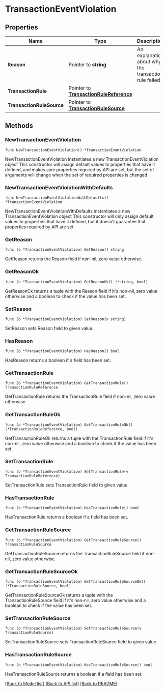# TransactionEventViolation

## Properties

Name | Type | Description | Notes
------------ | ------------- | ------------- | -------------
**Reason** | Pointer to **string** | An explanation about why the transaction rule failed. | [optional] 
**TransactionRule** | Pointer to [**TransactionRuleReference**](TransactionRuleReference.md) |  | [optional] 
**TransactionRuleSource** | Pointer to [**TransactionRuleSource**](TransactionRuleSource.md) |  | [optional] 

## Methods

### NewTransactionEventViolation

`func NewTransactionEventViolation() *TransactionEventViolation`

NewTransactionEventViolation instantiates a new TransactionEventViolation object
This constructor will assign default values to properties that have it defined,
and makes sure properties required by API are set, but the set of arguments
will change when the set of required properties is changed

### NewTransactionEventViolationWithDefaults

`func NewTransactionEventViolationWithDefaults() *TransactionEventViolation`

NewTransactionEventViolationWithDefaults instantiates a new TransactionEventViolation object
This constructor will only assign default values to properties that have it defined,
but it doesn't guarantee that properties required by API are set

### GetReason

`func (o *TransactionEventViolation) GetReason() string`

GetReason returns the Reason field if non-nil, zero value otherwise.

### GetReasonOk

`func (o *TransactionEventViolation) GetReasonOk() (*string, bool)`

GetReasonOk returns a tuple with the Reason field if it's non-nil, zero value otherwise
and a boolean to check if the value has been set.

### SetReason

`func (o *TransactionEventViolation) SetReason(v string)`

SetReason sets Reason field to given value.

### HasReason

`func (o *TransactionEventViolation) HasReason() bool`

HasReason returns a boolean if a field has been set.

### GetTransactionRule

`func (o *TransactionEventViolation) GetTransactionRule() TransactionRuleReference`

GetTransactionRule returns the TransactionRule field if non-nil, zero value otherwise.

### GetTransactionRuleOk

`func (o *TransactionEventViolation) GetTransactionRuleOk() (*TransactionRuleReference, bool)`

GetTransactionRuleOk returns a tuple with the TransactionRule field if it's non-nil, zero value otherwise
and a boolean to check if the value has been set.

### SetTransactionRule

`func (o *TransactionEventViolation) SetTransactionRule(v TransactionRuleReference)`

SetTransactionRule sets TransactionRule field to given value.

### HasTransactionRule

`func (o *TransactionEventViolation) HasTransactionRule() bool`

HasTransactionRule returns a boolean if a field has been set.

### GetTransactionRuleSource

`func (o *TransactionEventViolation) GetTransactionRuleSource() TransactionRuleSource`

GetTransactionRuleSource returns the TransactionRuleSource field if non-nil, zero value otherwise.

### GetTransactionRuleSourceOk

`func (o *TransactionEventViolation) GetTransactionRuleSourceOk() (*TransactionRuleSource, bool)`

GetTransactionRuleSourceOk returns a tuple with the TransactionRuleSource field if it's non-nil, zero value otherwise
and a boolean to check if the value has been set.

### SetTransactionRuleSource

`func (o *TransactionEventViolation) SetTransactionRuleSource(v TransactionRuleSource)`

SetTransactionRuleSource sets TransactionRuleSource field to given value.

### HasTransactionRuleSource

`func (o *TransactionEventViolation) HasTransactionRuleSource() bool`

HasTransactionRuleSource returns a boolean if a field has been set.


[[Back to Model list]](../README.md#documentation-for-models) [[Back to API list]](../README.md#documentation-for-api-endpoints) [[Back to README]](../README.md)


